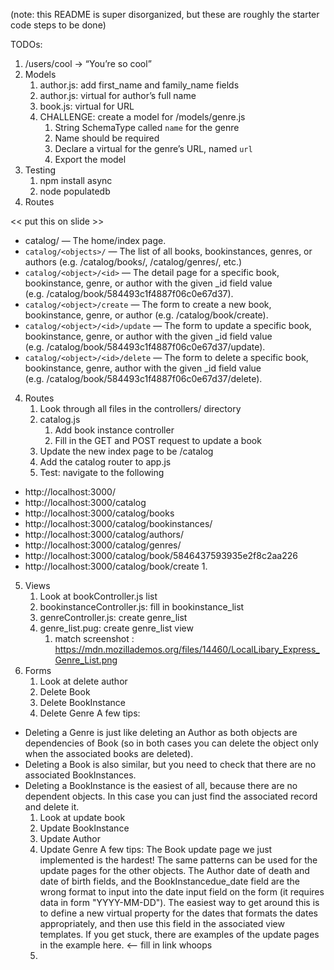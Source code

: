 (note: this README is super disorganized, but these are roughly the starter code steps to be done)

TODOs:


1. /users/cool -> “You’re so cool”
2. Models
    1. author.js: add first_name and family_name fields
    2. author.js: virtual for author’s full name
    3. book.js: virtual for URL
    4. CHALLENGE: create a model for /models/genre.js
        1. String SchemaType called `name` for the genre
        2. Name should be required
        3. Declare a virtual for the genre’s URL, named `url`
        4. Export the model
3. Testing
    1. npm install async
    2. node populatedb <your mongoldb url>
4. Routes

<< put this on slide >>
* catalog/ — The home/index page.
* `catalog/<objects>/` — The list of all books, bookinstances, genres, or authors (e.g. /catalog/books/, /catalog/genres/, etc.)
* `catalog/<object>/<id>` — The detail page for a specific book, bookinstance, genre, or author with the given _id field value (e.g. /catalog/book/584493c1f4887f06c0e67d37).
* `catalog/<object>/create` — The form to create a new book, bookinstance, genre, or author (e.g. /catalog/book/create).
* `catalog/<object>/<id>/update` — The form to update a specific book, bookinstance, genre, or author with the given _id field value (e.g. /catalog/book/584493c1f4887f06c0e67d37/update).
* `catalog/<object>/<id>/delete` — The form to delete a specific book, bookinstance, genre, author with the given _id field value (e.g. /catalog/book/584493c1f4887f06c0e67d37/delete).

4. Routes
    1. Look through all files in the controllers/ directory
    2. catalog.js
        1. Add book instance controller
        2. Fill in the GET and POST request to update a book
    3. Update the new index page to be /catalog
    4. Add the catalog router to app.js
    5. Test: navigate to the following
* http://localhost:3000/
* http://localhost:3000/catalog
* http://localhost:3000/catalog/books
* http://localhost:3000/catalog/bookinstances/
* http://localhost:3000/catalog/authors/
* http://localhost:3000/catalog/genres/
* http://localhost:3000/catalog/book/5846437593935e2f8c2aa226
* http://localhost:3000/catalog/book/create
        1. 
5. Views
    1. Look at bookController.js list
    2. bookinstanceController.js: fill in bookinstance_list
    3. genreController.js: create genre_list
    4. genre_list.pug: create genre_list view
        1. match screenshot : https://mdn.mozillademos.org/files/14460/LocalLibary_Express_Genre_List.png
6. Forms
    1. Look at delete author
    2. Delete Book
    3. Delete BookInstance
    4. Delete Genre
A few tips:
* Deleting a Genre is just like deleting an Author as both objects are dependencies of Book (so in both cases you can delete the object only when the associated books are deleted).
* Deleting a Book is also similar, but you need to check that there are no associated BookInstances.
* Deleting a BookInstance is the easiest of all, because there are no dependent objects. In this case you can just find the associated record and delete it.
    1. Look at update book
    2. Update BookInstance
    3. Update Author
    4. Update Genre
A few tips:
The Book update page we just implemented is the hardest! The same patterns can be used for the update pages for the other objects.
The Author date of death and date of birth fields, and the BookInstancedue_date field are the wrong format to input into the date input field on the form (it requires data in form "YYYY-MM-DD"). The easiest way to get around this is to define a new virtual property for the dates that formats the dates appropriately, and then use this field in the associated view templates.
If you get stuck, there are examples of the update pages in the example here. <-- fill in link whoops
    1. 
